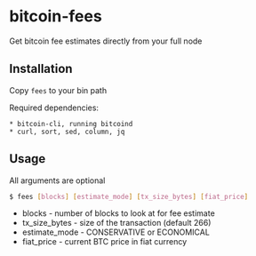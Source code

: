 # bitcoin-fees

  Get bitcoin fee estimates directly from your full node

## Installation

  Copy `fees` to your bin path

  Required dependencies:

    * bitcoin-cli, running bitcoind
    * curl, sort, sed, column, jq

## Usage

  All arguments are optional

```bash
$ fees [blocks] [estimate_mode] [tx_size_bytes] [fiat_price]
```

  * blocks - number of blocks to look at for fee estimate
  * tx_size_bytes - size of the transaction (default 266)
  * estimate_mode - CONSERVATIVE or ECONOMICAL
  * fiat_price - current BTC price in fiat currency
